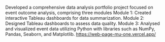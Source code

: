Developed a comprehensive data analysis portfolio project focused on event outcome analysis, comprising three modules
Module 1: Created interactive Tableau dashboards for data summarization.
Module 2: Designed Tableau dashboards to assess data quality.
Module 3: Analysed and visualized event data utilizing Python with libraries such as NumPy, Pandas, Seaborn, and Matplotlib.
https://web-page-mu-one.vercel.app/
